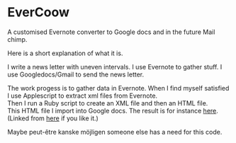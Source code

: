 EverCoow
========

A customised Evernote converter to Google docs and in the future Mail chimp.


Here is a short explanation of what it is.

I write a news letter with uneven intervals.  I use Evernote to gather stuff.  I use Googledocs/Gmail to send the news letter.

The work progess is to gather data in Evernote.
When I find myself satisfied I use Applescript to extract xml files from Evernote.  
Then I run a Ruby script to create an XML file and then an HTML file.  
This HTML file I import into Google docs.  The result is for instance [here](https://docs.google.com/document/pub?id=1oa8JG2Eut3vF7WYv5hYf2J3td-Fd4bAHacbENRIzVu8).  
(Linked from [here](http://www.selfelected.com/category/cccommunicate/) if you like it.)

Maybe peut-être kanske möjligen someone else has a need for this code.
